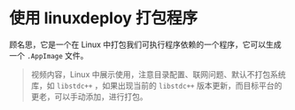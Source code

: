# 使用 linuxdeploy 打包程序

顾名思，它是一个在 Linux 中打包我们可执行程序依赖的一个程序，它可以生成一个 `.AppImage` 文件。

> 视频内容，Linux 中展示使用，注意目录配置、联网问题、默认不打包系统库，如 `libstdc++` ，如果出现当前的 `libstdc++` 版本更新，而目标平台的更老，可以手动添加，进行打包。
